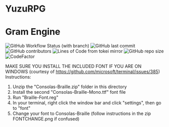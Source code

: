 # YuzuRPG

# Gram Engine
![GitHub Workflow Status (with branch)](https://img.shields.io/github/actions/workflow/status/kofu145/YuzuRPG/dotnet.yml?branch=master)
![GitHub last commit](https://img.shields.io/github/last-commit/kofu145/YuzuRPG)
![GitHub contributors](https://img.shields.io/github/contributors/kofu145/YuzuRPG)
![Lines of Code from tokei mirror](https://tokei.ekzhang.com/b1/github/kofu145/YuzuRPG)
![GitHub repo size](https://img.shields.io/github/repo-size/kofu145/YuzuRPG)
![CodeFactor](https://www.codefactor.io/repository/github/kofu145/yuzurpg/badge)

MAKE SURE YOU INSTALL THE INCLUDED FONT IF YOU ARE ON WINDOWS
(courtesy of https://github.com/microsoft/terminal/issues/385)
Instructions:
1. Unzip the "Consolas-Braille.zip" folder in this directory
2. Install the second "Consolas-Braille-Mono.ttf" font file
3. Run "Braille-Font.reg"
4. In your terminal, right click the window bar and click "settings", then go to "font"
5. Change your font to Consolas-Braille (follow instructions in the zip FONTCHANGE.png if confused)

